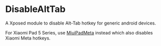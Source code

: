 # DisableAltTab

A Xposed module to disable Alt-Tab hotkey for generic android devices.

For Xiaomi Pad 5 Series, use [MiuiPadMeta](https://github.com/CwithW/MiuiPadMeta) instead which also disables Xiaomi Meta hotkeys.
